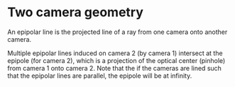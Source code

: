 # Two camera geometry

An epipolar line is the projected line of a ray from one camera onto another
camera.

Multiple epipolar lines induced on camera 2 (by camera 1) intersect at the
epipole (for camera 2), which is a projection of the optical center (pinhole)
from camera 1 onto camera 2. Note that the if the cameras are lined such that
the epipolar lines are parallel, the epipole will be at infinity.
